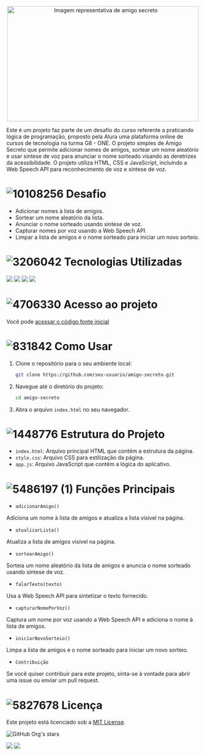<p align="center">
<img width="500" height="300" alt="Imagem representativa de amigo secreto" src="assets/amigo-secreto.png">
</p>
Este é um projeto faz parte de um desafio do curso referente a praticando lógica de programação,  proposto pela Alura uma plataforma online de cursos de tecnologia na turma G8 - ONE. 
O projeto simples de Amigo Secreto que permite adicionar nomes de amigos, sortear um nome aleatório e usar síntese de voz para anunciar o nome sorteado visando as deretrizes da acessibilidade. 
O projeto utiliza HTML, CSS e JavaScript, incluindo a Web Speech API para reconhecimento de voz e síntese de voz.

# ![10108256](https://github.com/user-attachments/assets/54f7ec73-74bb-47b9-a857-2738127c8b64) Desafio

- Adicionar nomes à lista de amigos.
- Sortear um nome aleatório da lista.
- Anunciar o nome sorteado usando síntese de voz.
- Capturar nomes por voz usando a Web Speech API.
- Limpar a lista de amigos e o nome sorteado para iniciar um novo sorteio.

# ![3206042](https://github.com/user-attachments/assets/15662eaa-f2f4-46fa-8caa-a53fd84fe42c) Tecnologias Utilizadas

![](https://img.shields.io/badge/HTML-ff6905 ) ![](https://img.shields.io/badge/CSS-142cff )
![](https://img.shields.io/badge/JavaScript-ffff00 ) ![](https://img.shields.io/badge/Web%20Speench%20API-00a821 )

# ![4706330](https://github.com/user-attachments/assets/20c13f16-d6c9-4c7c-8b82-87c93e3c13cd) Acesso ao projeto

Você pode [acessar o código fonte inicial](https://github.com/julianamaula/challenge-amigo-secreto_pt)


# ![831842](https://github.com/user-attachments/assets/1e2f326f-696d-4e43-ab94-51de22691ca7) Como Usar

1. Clone o repositório para o seu ambiente local:
   ```bash
   git clone https://github.com/seu-usuario/amigo-secreto.git
   ```

2. Navegue até o diretório do projeto:
   ```bash
   cd amigo-secreto
   ```

3. Abra o arquivo `index.html` no seu navegador.

# ![1448776](https://github.com/user-attachments/assets/00570b30-04d8-4c3f-875d-421fe811001a) Estrutura do Projeto

- `index.html`: Arquivo principal HTML que contém a estrutura da página.
- `style.css`: Arquivo CSS para estilização da página.
- `app.js`: Arquivo JavaScript que contém a lógica do aplicativo.

# ![5486197 (1)](https://github.com/user-attachments/assets/25223a38-3e19-4230-8109-60abadfdaac9) Funções Principais

- `adicionarAmigo()`

Adiciona um nome à lista de amigos e atualiza a lista visível na página.

- `atualizarLista()`

Atualiza a lista de amigos visível na página.

- `sortearAmigo()`

Sorteia um nome aleatório da lista de amigos e anuncia o nome sorteado usando síntese de voz.

- `falarTexto(texto)`

Usa a Web Speech API para sintetizar o texto fornecido.

- `capturarNomePorVoz()`

Captura um nome por voz usando a Web Speech API e adiciona o nome à lista de amigos.

- `iniciarNovoSorteio()`

Limpa a lista de amigos e o nome sorteado para iniciar um novo sorteio.

- `Contribuição`

Se você quiser contribuir para este projeto, sinta-se à vontade para abrir uma issue ou enviar um pull request.

# ![5827678](https://github.com/user-attachments/assets/d29b782f-fbfd-4afa-9cef-9fb13d1eb234) Licença

Este projeto está licenciado sob a [MIT License](LICENSE).


![GitHub Org's stars](https://img.shields.io/github/stars/julianamaula?style=social)

![](https://img.shields.io/badge/LICENÇA-MIT-blue) ![](https://img.shields.io/badge/npm-v4.1.0-00a821) 




